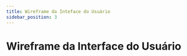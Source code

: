 ```yaml
---
title: Wireframe da Inteface do Usuário
sidebar_position: 3
---
```


# Wireframe da Interface do Usuário

